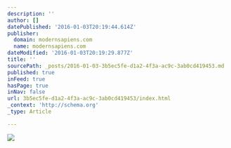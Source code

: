 ```yaml
---
description: ''
author: []
datePublished: '2016-01-03T20:19:44.614Z'
publisher:
  domain: modernsapiens.com
  name: modernsapiens.com
dateModified: '2016-01-03T20:19:29.877Z'
title: ''
sourcePath: _posts/2016-01-03-3b5ec5fe-d1a2-4f3a-ac9c-3ab0cd419453.md
published: true
inFeed: true
hasPage: true
inNav: false
url: 3b5ec5fe-d1a2-4f3a-ac9c-3ab0cd419453/index.html
_context: 'http://schema.org'
_type: Article

---
```

![](http://modernsapiens.com/wp-content/uploads/2015/01/hololens.jpg)
